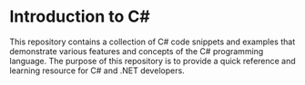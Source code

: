 # Introduction to C#

This repository contains a collection of C# code snippets and examples that demonstrate various features and concepts of the C# programming language. The purpose of this repository is to provide a quick reference and learning resource for C# and .NET developers.
